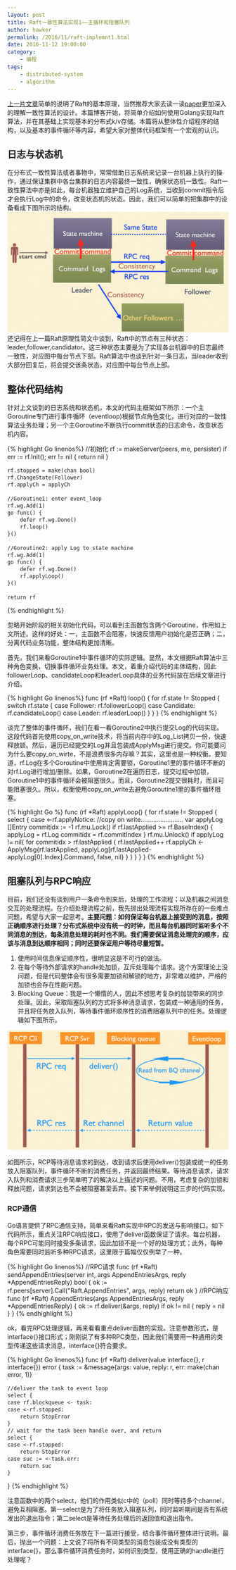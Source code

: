 ```yaml
---
layout: post
title: Raft一致性算法实现1——主循环和阻塞队列
author: hawker
permalink: /2016/11/raft-implemnt1.html
date: 2016-11-12 19:00:00
category:
    - 编程
tags:
    - distributed-system
    - algorithm
---
```

[上一片文章](http://www.hawkers.cc/2016/11/raft-algorithm.html)简单的说明了Raft的基本原理，当然推荐大家去读一读[paper](https://pdos.csail.mit.edu/6.824/papers/raft-extended.pdf)更加深入的理解一致性算法的设计。本篇博客开始，将简单介绍如何使用Golang实现Raft算法，并在其基础上实现基本的分布式k/v存储。本篇将从整体性介绍程序的结构，以及基本的事件循环等内容，希望大家对整体代码框架有一个宏观的认识。

## 日志与状态机
在分布式一致性算法或者事物中，常常借助日志系统来记录一台机器上执行的操作，通过保证集群中各台集群的日志内容最终一致性，确保状态机一致性。Raft一致性算法中亦是如此，每台机器独立维护自己的Log系统，当收到commit指令后才会执行Log中的命令，改变状态机的状态。因此，我们可以简单的把集群中的设备看成下图所示的结构。
![Alt text](/upload/2016/11/state_machine.png "Log&State Machine")
还记得在上一篇Raft原理性简文中谈到，Raft中的节点有三种状态：leader,follower,candidator。这三种状态主要是为了实现各台机器中的日志最终一致性，对应图中每台节点下部。Raft算法中也谈到针对一条日志，当leader收到大部分回复后，将会提交该条状态，对应图中每台节点上部。


## 整体代码结构
针对上文谈到的日志系统和状态机，本文的代码主框架如下所示：一个主Goroutine专门进行事件循环（eventloop)根据节点角色变化，进行对应的一致性算法业务处理；另一个主Goroutine不断执行commit状态的日志命令，改变状态机内容。

{% highlight Go linenos%}
	//初始化
	rf := makeServer(peers, me, persister)
	if err := rf.Init(); err != nil {
		return nil
	}

	rf.stopped = make(chan bool)
	rf.ChangeState(Follower)
	rf.applyCh = applyCh

	//Goroutine1: enter event_loop
	rf.wg.Add(1)
	go func() {
		defer rf.wg.Done()
		rf.loop()
	}()

	//Goroutine2: apply Log to state machine
	rf.wg.Add(1)
	go func() {
		defer rf.wg.Done()
		rf.applyLoop()
	}()

	return rf
{% endhighlight %}

忽略开始阶段的相关初始化代码，可以看到主函数包含两个Goroutine，作用如上文所述。这样的好处：一，主函数不会阻塞，快速反馈用户初始化是否正确；二，分离代码业务功能，整体结构更加清晰。

首先，我们来看Goroutine1中事件循环的实际逻辑。显然，本文根据Raft算法中三种角色变换，切换事件循环业务处理。本文，着重介绍代码的主体结构，因此followerLoop、candidateLoop和leaderLoop具体的业务代码放在后续文章进行介绍。

{% highlight Go linenos%}
	func (rf *Raft) loop() {
	for rf.state != Stopped {
		switch rf.state {
		case Follower:
			rf.followerLoop()
		case Candidate:
			rf.candidateLoop()
		case Leader:
			rf.leaderLoop()
			}
		}
	}
{% endhighlight %}

谈完了整体的事件循环，我们在看一看Goroutine2中执行提交Log的代码实现。这段代码首先使用copy_on_write技术，将当前内存中的Log_List拷贝一份，快速释放锁。然后，遍历已经提交的Log并且包装成ApplyMsg进行提交。你可能要问为什么要copy_on_wirte，不是浪费很多内存嘛？其实，这里也是一种权衡。要知道，rf.Log在多个Goroutine中使用肯定需要锁，Goroutine1里的事件循环不断的对rf.Log进行增加/删除。如果，Goroutine2在遍历日志，提交过程中加锁，Goroutine1中的事件循环会被阻塞很久。而且，Goroutine2提交很耗时，而且可能阻塞很久。所以，权衡使用copy_on_write去避免Goroutine1里的事件循环阻塞。

{% highlight Go %}
	func (rf *Raft) applyLoop() {
	for rf.state != Stopped {
		select {
		case <-rf.applyNotice:
			//copy on write........................
			var applyLog []Entry
			commitidx := -1
			rf.mu.Lock()
			if rf.lastApplied >= rf.BaseIndex() {
				applyLog = rf.Log
				commitidx = rf.commitIndex
			}
			rf.mu.Unlock()
			if applyLog != nil{
				for commitidx > rf.lastApplied {
					rf.lastApplied++
					rf.applyCh <- ApplyMsg{rf.lastApplied, 	 applyLog[rf.lastApplied-applyLog[0].Index].Command, false, nil}
				}
			}
		}
	}
}
{% endhighlight %}


## 阻塞队列与RPC响应

目前，我们还没有谈到用户一条命令到来后，处理的工作流程；以及机器之间消息交互的处理流程。在介绍处理流程之前，我先抛出处理流程实现所存在的一些难点问题，希望与大家一起思考。**主要问题：如何保证每台机器上接受到的消息，按照正确顺序进行处理？分布式系统中没有统一的时钟，而且每台机器同时监听多个不同消息的到达，每条消息处理的耗时也不同。我们需要保证消息处理完的顺序，应该与消息到达顺序相同；同时还要保证用户等待尽量短暂。**

1. 使用时间信息保证顺序性，很明显这是不可行的做法。
2. 在每个等待外部请求的handle处加锁，互斥处理每个请求。这个方案理论上没问题，但是代码整体会有很多需要加锁和解锁的地方，非常难以维护，严格的加锁也会存在性能问题。
3. Blocking Queue：我是一个懒惰的人，因此不想思考复杂的加锁带来的同步处理。因此，采取阻塞队列的方式将多种消息请求，包装成一种通用的任务，并且将任务放入队列，等待事件循环顺序性的消费阻塞队列中的任务。处理逻辑如下图所示。

![Alt text](/upload/2016/11/blocking.png "Blocking_Queue")

如图所示，RCP等待消息请求的到达，收到请求后使用deliver()包装成统一的任务放入阻塞队列，事件循环不断的消费任务，并返回最终结果。等待消息请求，请求入队列和消费请求三步简单明了的解决以上描述的问题。不用，考虑复杂的加锁和释放问题，请求到达也不会被阻塞甚至丢弃。接下来举例说明这三步的代码实现。

### RCP通信

Go语言提供了RPC通信支持，简单来看Raft实现中RPC的发送与影响接口。如下代码所示，重点关注RPC响应接口，使用了deliver函数保证了请求。每台机器，每个RPC可能同时接受多条请求，因此加锁不是一个好的处理方式；此外，每种角色需要同时监听多种RPC请求，这里限于篇幅仅仅例举了一种。

{% highlight Go linenos%}
//RPC请求
func (rf *Raft) sendAppendEntries(server int, args AppendEntriesArgs, reply *AppendEntriesReply) bool {
	ok := rf.peers[server].Call("Raft.AppendEntries", args, reply)
	return ok
}
//RPC响应
func (rf *Raft) AppendEntries(args AppendEntriesArgs, reply *AppendEntriesReply) {
	ok := rf.deliver(&args, reply)
	if ok != nil {
		reply = nil
	}
}
{% endhighlight %}

ok，看完RPC处理逻辑，再来看看重点deliver函数的实现。注意参数形式，是interface{}接口形式；刚刚说了有多种RPC类型，因此我们需要用一种通用的类型传递这些请求消息，interface{}符合要求。

{% highlight Go linenos%}
	func (rf *Raft) deliver(value interface{}, r interface{}) error {
	task := &message{args: value, reply: r, err: make(chan error, 1)}

	//deliver the task to event loop
	select {
	case rf.blockqueue <- task:
	case <-rf.stopped:
		return StopError
	}
	// wait for the task been handle over, and return
	select {
	case <-rf.stopped:
		return StopError
	case suc := <-task.err:
		return suc
	}
}
{% endhighlight %}

注意函数中的两个select，他们的作用类似c中的（poll）同时等待多个channel，避免互相阻塞。第一select是为了将任务放入阻塞队列，同时监听期间是否有系统发出的退出指令；第二select是等待任务处理后的返回值和退出指令。

第三步，事件循环消费任务放在下一篇进行接受，结合事件循环整体进行说明。最后，抛出一个问题：上文说了将所有不同类型的消息包装成没有类型的interface{}，那么事件循环消费任务时，如何识别类型，使用正确的handle进行处理呢？

